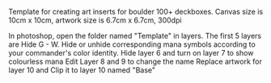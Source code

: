 Template for creating art inserts for boulder 100+ deckboxes. Canvas size is 10cm x 10cm, artwork size is 6.7cm x 6.7cm, 300dpi

In photoshop, open the folder named "Template" in layers. The first 5 layers are Hide G - W. Hide or unhide corresponding mana symbols according to your commander's color identity.
Hide layer 6 and turn on layer 7 to show colourless mana
Edit Layer 8 and 9 to change the name
Replace artwork for layer 10 and Clip it to layer 10 named "Base"

